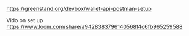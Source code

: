 https://greenstand.org/devbox/wallet-api-postman-setup

Vido on set up https://www.loom.com/share/a9428383796140568f4c6fb965259588
